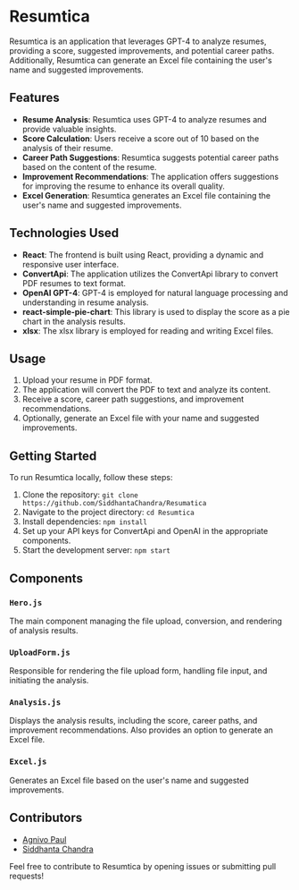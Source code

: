# Resumtica

Resumtica is an application that leverages GPT-4 to analyze resumes, providing a score, suggested improvements, and potential career paths. Additionally, Resumtica can generate an Excel file containing the user's name and suggested improvements.

## Features

- **Resume Analysis**: Resumtica uses GPT-4 to analyze resumes and provide valuable insights.
- **Score Calculation**: Users receive a score out of 10 based on the analysis of their resume.
- **Career Path Suggestions**: Resumtica suggests potential career paths based on the content of the resume.
- **Improvement Recommendations**: The application offers suggestions for improving the resume to enhance its overall quality.
- **Excel Generation**: Resumtica generates an Excel file containing the user's name and suggested improvements.

## Technologies Used

- **React**: The frontend is built using React, providing a dynamic and responsive user interface.
- **ConvertApi**: The application utilizes the ConvertApi library to convert PDF resumes to text format.
- **OpenAI GPT-4**: GPT-4 is employed for natural language processing and understanding in resume analysis.
- **react-simple-pie-chart**: This library is used to display the score as a pie chart in the analysis results.
- **xlsx**: The xlsx library is employed for reading and writing Excel files.

## Usage

1. Upload your resume in PDF format.
2. The application will convert the PDF to text and analyze its content.
3. Receive a score, career path suggestions, and improvement recommendations.
4. Optionally, generate an Excel file with your name and suggested improvements.

## Getting Started

To run Resumtica locally, follow these steps:

1. Clone the repository: `git clone https://github.com/SiddhantaChandra/Resumatica`
2. Navigate to the project directory: `cd Resumtica`
3. Install dependencies: `npm install`
4. Set up your API keys for ConvertApi and OpenAI in the appropriate components.
5. Start the development server: `npm start`

## Components

### `Hero.js`

The main component managing the file upload, conversion, and rendering of analysis results.

### `UploadForm.js`

Responsible for rendering the file upload form, handling file input, and initiating the analysis.

### `Analysis.js`

Displays the analysis results, including the score, career paths, and improvement recommendations. Also provides an option to generate an Excel file.

### `Excel.js`

Generates an Excel file based on the user's name and suggested improvements.

## Contributors
- [Agnivo Paul](https://github.com/paulagnivo12)
- [Siddhanta Chandra](https://github.com/SiddhantaChandra)

Feel free to contribute to Resumtica by opening issues or submitting pull requests!

